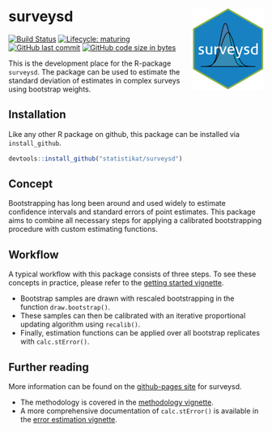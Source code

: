 
surveysd <img src="man/figures/logo.png" align="right" alt="" />
================================================================

[![Build Status](https://travis-ci.org/statistikat/surveysd.svg?branch=master)](https://travis-ci.org/statistikat/surveysd) [![Lifecycle: maturing](https://img.shields.io/badge/lifecycle-maturing-blue.svg)](https://www.tidyverse.org/lifecycle/#maturing) [![GitHub last commit](https://img.shields.io/github/last-commit/statistikat/surveysd.svg)](https://github.com/statistikat/surveysd/commits/master) [![GitHub code size in bytes](https://img.shields.io/github/languages/code-size/statistikat/surveysd.svg)](https://github.com/statistikat/surveysd)

<!--[![Coverage Status](https://coveralls.io/repos/github/statistikat/surveysd/badge.svg?branch=master)](https://coveralls.io/github/statistikat/surveysd?branch=master)-->
<!--[![CRAN](http://www.r-pkg.org/badges/version/surveysd)](https://CRAN.R-project.org/package=surveysd)-->
<!--[![Downloads](http://cranlogs.r-pkg.org/badges/surveysd)](https://CRAN.R-project.org/package=surveysd)-->
<!--[![Mentioned in Awesome Official Statistics ](https://awesome.re/mentioned-badge.svg)](http://www.awesomeofficialstatistics.org)-->
This is the development place for the R-package `surveysd`. The package can be used to estimate the standard deviation of estimates in complex surveys using bootstrap weights.

Installation
------------

Like any other R package on github, this package can be installed via `install_github`.

``` r
devtools::install_github("statistikat/surveysd")
```

Concept
-------

Bootstrapping has long been around and used widely to estimate confidence intervals and standard errors of point estimates. This package aims to combine all necessary steps for applying a calibrated bootstrapping procedure with custom estimating functions.

Workflow
--------

A typical workflow with this package consists of three steps. To see these concepts in practice, please refer to the [getting started vignette](https://statistikat.github.io/surveysd/articles/surveysd.html).

-   Bootstrap samples are drawn with rescaled bootstrapping in the function `draw.bootstrap()`.
-   These samples can then be calibrated with an iterative proportional updating algorithm using `recalib()`.
-   Finally, estimation functions can be applied over all bootstrap replicates with `calc.stError()`.

Further reading
---------------

More information can be found on the [github-pages site](https://statistikat.github.io/surveysd) for surveysd.

-   The methodology is covered in the [methodology vignette](https://statistikat.github.io/surveysd/articles/methodology.html).
-   A more comprehensive documentation of `calc.stError()` is available in the [error estimation vignette](http://xlwt0012:3838/users/decill/ssddocs/articles/error_estimation.html).
